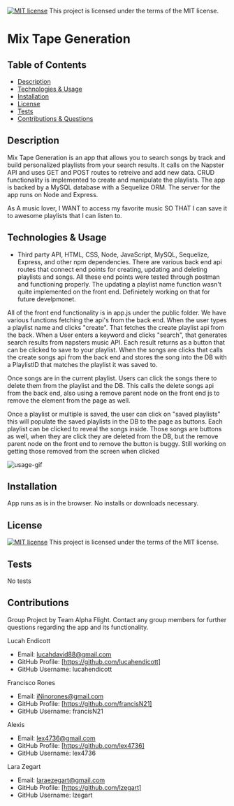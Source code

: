 
  [![MIT license](https://img.shields.io/badge/License-MIT-blue.svg)](https://lbesson.mit-license.org/)  This project is licensed under the terms of the MIT license. 

  # Mix Tape Generation

  ## Table of Contents
  * [Description](#description)
  * [Technologies & Usage](#technologies-&-usage) 
  * [Installation](#installation)
  * [License](#license)
  * [Tests](#tests)
  * [Contributions & Questions](#contributions)


  ## Description
  Mix Tape Generation is an app that allows you to search songs by track and build personalized playlists from your search results.
  It calls on the Napster API and uses GET and POST routes to retreive and add new data. CRUD functionality is implemented to create and manipulate the playlists.
  The app is backed by a MySQL database with a Sequelize ORM.
  The server for the app runs on Node and Express.

  As A music lover, I WANT to access my favorite music SO THAT I can save it to awesome playlists that I can listen to.

  ## Technologies & Usage
  *  Third party API, HTML, CSS, Node, JavaScript, MySQL, Sequelize, Express, and other npm dependencies. There are various back end api routes that connect end points for creating, updating and deleting playlists and songs. All these end points were tested through postman and functioning properly. The updating a playlist name function wasn't quite implemented on the front end. Definietely working on that for future develpmonet.

  All of the front end functionality is in app.js under the public folder. We have various functions fetching the api's from the back end. When the user types a playlist name and clicks "create". That fetches the create playlist api from the back. When a User enters a keyword and clicks "search", that generates search results from napsters music API. Each result returns as a button that can be clicked to save to your playlist. When the songs are clicks that calls the create songs api from the back end and stores the song into the DB with a PlaylistID that matches the playlist it was saved to. 

  Once songs are in the current playlist. Users can click the songs there to delete them from the playlist and the DB. This calls the delete songs api from the back end, also using a remove parent node on the front end js to remove the element from the page as well. 

  Once a playlist or multiple is saved, the user can click on "saved playlists" this will populate the saved playlists in the DB to the page as buttons. Each playlist can be clicked to reveal the songs inside. Those songs are buttons as well, when they are click they are deleted from the DB, but the remove parent node on the front end to remove the button is buggy. Still working on getting those removed from the screen when clicked
  
  ![usage-gif](public/assets/images/mistape-usage.gif)


  ## Installation
  App runs as is in the browser. No installs or downloads necessary.

  ## License
  [![MIT license](https://img.shields.io/badge/License-MIT-blue.svg)](https://lbesson.mit-license.org/)  This project is licensed under the terms of the MIT license.

  ## Tests
  No tests

  ## Contributions
  Group Project by Team Alpha Flight. Contact any group members for further questions regarding the app and its functionality. 
  
  Lucah Endicott 
  * Email: lucahdavid88@gmail.com
  * GitHub Profile: [https://github.com/lucahendicott]
  * GitHub Username: lucahendicott

  Francisco Rones
  * Email: iNinorones@gmail.com
  * GitHub Profile: [https://github.com/francisN21]
  * GitHub Username: francisN21

  Alexis
  * Email: lex4736@gmail.com
  * GitHub Profile: [https://github.com/lex4736]
  * GitHub Username: lex4736

  Lara Zegart
  * Email: laraezegart@gmail.com
  * GitHub Profile: [https://github.com/lzegart]
  * GitHub Username: lzegart

  
